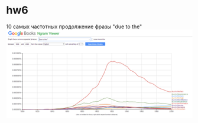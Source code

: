 # hw6
10 самых частотных продолжение фразы "due to the"
![](https://github.com/elieli99/hw6/blob/master/Screenshot%20(8).png?raw=true)
